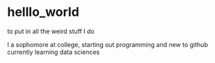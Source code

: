# helllo_world
to put in all the weird stuff I do

I a sophomore at college, starting out programming and new to github
currently learning data sciences
